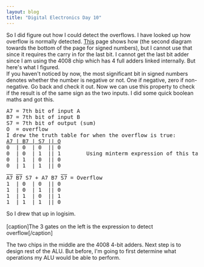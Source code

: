 ```yaml
---
layout: blog
title: "Digital Electronics Day 10"
---
```

So I did figure out how I could detect the overflows.
I have looked up how overflow is normally detected. <a title="Overflow Detection" href="http://www.cs.umd.edu/class/sum2003/cmsc311/Notes/Comb/overflow.html" target="_blank">This</a> page shows how (the second diagram towards the bottom of the page for signed numbers), but I cannot use that since it requires the carry in for the last bit. I cannot get the last bit adder since I am using the 4008 chip which has 4 full adders linked internally. But here's what I figured.  
If you haven't noticed by now, the most significant bit in signed numbers denotes whether the number is negative or not. One if negative, zero if non-negative. Go back and check it out. Now we can use this property to check if the result is of the same sign as the two inputs. I did some quick boolean maths and got this.  

<pre>
A7 = 7th bit of input A
B7 = 7th bit of input B
S7 = 7th bit of output (sum)
O  = overflow
I drew the truth table for when the overflow is true:
<span style="text-decoration: underline;">A7 | B7 | S7 || O</span>
0  | 0  | 0  || 0
0  | 0  | 1  || 1        Using minterm expression of this table, I got
0  | 1  | 0  || 0
0  | 1  | 1  || 0

<span style="text-decoration: overline;">A7</span> <span style="text-decoration: overline;">B7</span> S7 + A7 B7 <span style="text-decoration: overline;">S7</span> = Overflow
1  | 0  | 0  || 0
1  | 0  | 1  || 0
1  | 1  | 0  || 1
1  | 1  | 1  || 0
</pre>

So I drew that up in logisim.  
<a href="/wp-content/uploads/2014/07/Overflow.png"></a>   
[caption]The 3 gates on the left is the expression to detect overflow[/caption]

The two chips in the middle are the 4008 4-bit adders. Next step is to design rest of the ALU. But before, I'm going to first determine what operations my ALU would be able to perform.